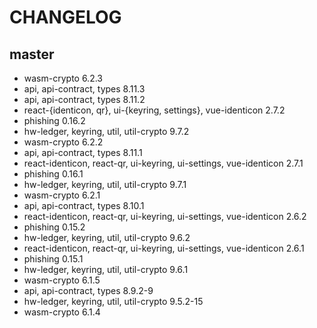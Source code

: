 # CHANGELOG

## master

- wasm-crypto 6.2.3
- api, api-contract, types 8.11.3
- api, api-contract, types 8.11.2
- react-{identicon, qr}, ui-{keyring, settings}, vue-identicon 2.7.2
- phishing 0.16.2
- hw-ledger, keyring, util, util-crypto 9.7.2
- wasm-crypto 6.2.2
- api, api-contract, types 8.11.1
- react-identicon, react-qr, ui-keyring, ui-settings, vue-identicon 2.7.1
- phishing 0.16.1
- hw-ledger, keyring, util, util-crypto 9.7.1
- wasm-crypto 6.2.1
- api, api-contract, types 8.10.1
- react-identicon, react-qr, ui-keyring, ui-settings, vue-identicon 2.6.2
- phishing 0.15.2
- hw-ledger, keyring, util, util-crypto 9.6.2
- react-identicon, react-qr, ui-keyring, ui-settings, vue-identicon 2.6.1
- phishing 0.15.1
- hw-ledger, keyring, util, util-crypto 9.6.1
- wasm-crypto 6.1.5
- api, api-contract, types 8.9.2-9
- hw-ledger, keyring, util, util-crypto 9.5.2-15
- wasm-crypto 6.1.4
